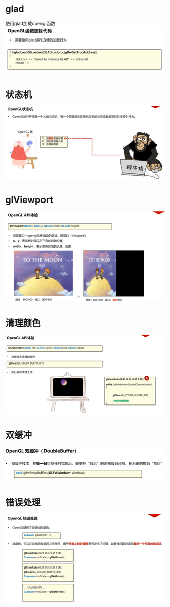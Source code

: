 # glad
使用glad加载opengl函数
![输入图片说明](/imgs/2024-10-13/Ma4HDLKTUDr0Bs4a.png)
# 状态机
![输入图片说明](/imgs/2024-10-13/9F0NJiKi5mlfEp2l.png)
# glViewport
![输入图片说明](/imgs/2024-10-13/lsiyWa5khUFJWA0b.png)
# 清理颜色
![输入图片说明](/imgs/2024-10-13/UeFD4Ks59QySyqbu.png)
# 双缓冲
![输入图片说明](/imgs/2024-10-13/ZWuyiOIN2BT9WSGt.png)
# 错误处理
![输入图片说明](/imgs/2024-10-13/Wg4WtJxmS8TAMbyQ.png)
<!--stackedit_data:
eyJoaXN0b3J5IjpbLTgwNzI5NjUwNiwtOTQ3NjU3NTIyXX0=
-->